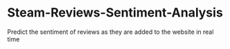 # Steam-Reviews-Sentiment-Analysis
 Predict the sentiment of reviews as they are added to the website in real time
